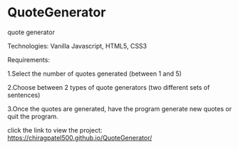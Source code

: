 # QuoteGenerator
quote generator

Technologies: Vanilla Javascript, HTML5, CSS3

Requirements:

1.Select the number of quotes generated (between 1 and 5)

2.Choose between 2 types of quote generators (two different sets of sentences)

3.Once the quotes are generated, have the program generate new quotes or quit the program.

click the link to view the project: https://chiragpatel500.github.io/QuoteGenerator/
